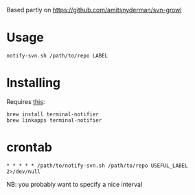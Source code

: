 Based partly on https://github.com/amitsnyderman/svn-growl

# Usage

    notify-svn.sh /path/to/repo LABEL

# Installing

Requires [this](https://github.com/alloy/terminal-notifier): 

    brew install terminal-notifier
    brew linkapps terminal-notifier


# crontab

    * * * * * /path/to/notify-svn.sh /path/to/repo USEFUL_LABEL 2>/dev/null

NB: you probably want to specify a nice interval


